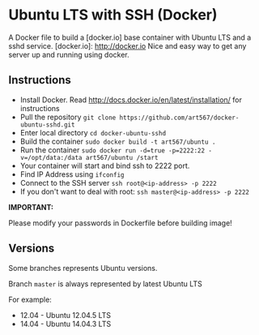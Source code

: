 Ubuntu LTS with SSH (Docker)
=========

A Docker file to build a [docker.io] base container with Ubuntu LTS and a sshd service.
[docker.io]: http://docker.io
Nice and easy way to get any server up and running using docker.


Instructions
-----------
 - Install Docker. Read http://docs.docker.io/en/latest/installation/ for instructions
 - Pull the repository
   `git clone https://github.com/art567/docker-ubuntu-sshd.git`
 - Enter local directory
   `cd docker-ubuntu-sshd`
 - Build the container
   `sudo docker build -t art567/ubuntu .`
 - Run the container
   `sudo docker run -d=true -p=2222:22 -v=/opt/data:/data art567/ubuntu /start`
 - Your container will start and bind ssh to 2222 port.
 - Find IP Address using `ifconfig`
 - Connect to the SSH server
   `ssh root@<ip-address> -p 2222`
 - If you don't want to deal with root:
   `ssh master@<ip-address> -p 2222`

**IMPORTANT:**

   Please modify your passwords in Dockerfile before building image!


Versions
-----------
Some branches represents Ubuntu versions.

Branch `master` is always represented by latest Ubuntu LTS

   For example:
   - 12.04 - Ubuntu 12.04.5 LTS
   - 14.04 - Ubuntu 14.04.3 LTS

